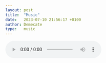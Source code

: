 ```yaml
---
layout: post
title:  "Music"
date:   2023-07-10 21:56:17 +0100
author: Demecate
type:   music
---
```


<audio src="../music/journey_to_ianeth.wav" controls title="Title"></audio>